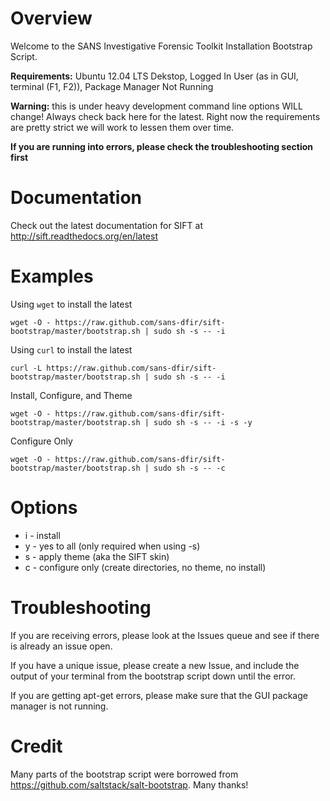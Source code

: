 Overview
========
Welcome to the SANS Investigative Forensic Toolkit Installation Bootstrap Script. 

**Requirements:** Ubuntu 12.04 LTS Dekstop, Logged In User (as in GUI, terminal (F1, F2)), Package Manager Not Running

**Warning:** this is under heavy development command line options WILL change! Always check back here for the latest. Right now the requirements are pretty strict we will work to lessen them over time.

**If you are running into errors, please check the troubleshooting section first**

Documentation
=============
Check out the latest documentation for SIFT at http://sift.readthedocs.org/en/latest


Examples
========
Using `wget` to install the latest 

```
wget -O - https://raw.github.com/sans-dfir/sift-bootstrap/master/bootstrap.sh | sudo sh -s -- -i
```

Using `curl` to install the latest
```
curl -L https://raw.github.com/sans-dfir/sift-bootstrap/master/bootstrap.sh | sudo sh -s -- -i
```

Install, Configure, and Theme

```
wget -O - https://raw.github.com/sans-dfir/sift-bootstrap/master/bootstrap.sh | sudo sh -s -- -i -s -y
```

Configure Only

```
wget -O - https://raw.github.com/sans-dfir/sift-bootstrap/master/bootstrap.sh | sudo sh -s -- -c
```

Options
=======
* i - install
* y - yes to all (only required when using -s)
* s - apply theme (aka the SIFT skin)
* c - configure only (create directories, no theme, no install)

Troubleshooting
===============
If you are receiving errors, please look at the Issues queue and see if there is already an issue open.

If you have a unique issue, please create a new Issue, and include the output of your terminal from the bootstrap script down until the error.

If you are getting apt-get errors, please make sure that the GUI package manager is not running.

Credit
======
Many parts of the bootstrap script were borrowed from https://github.com/saltstack/salt-bootstrap. Many thanks!